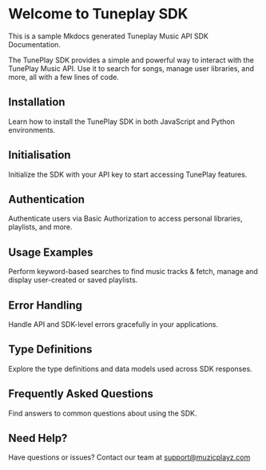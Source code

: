 # Welcome to Tuneplay SDK

This is a sample Mkdocs generated Tuneplay Music API SDK Documentation. 

The TunePlay SDK provides a simple and powerful way to interact with the TunePlay Music API. Use it to search for songs, manage user libraries, and more, all with a few lines of code.

## Installation
Learn how to install the TunePlay SDK in both JavaScript and Python environments.

## Initialisation
Initialize the SDK with your API key to start accessing TunePlay features.

## Authentication
Authenticate users via Basic Authorization to access personal libraries, playlists, and more.

## Usage Examples
Perform keyword-based searches to find music tracks & fetch, manage and display user-created or saved playlists.

## Error Handling
Handle API and SDK-level errors gracefully in your applications.

## Type Definitions 
Explore the type definitions and data models used across SDK responses.

## Frequently Asked Questions
Find answers to common questions about using the SDK.

## Need Help?

Have questions or issues? Contact our team at [support@muzicplayz.com](mailto:support@example.com)


